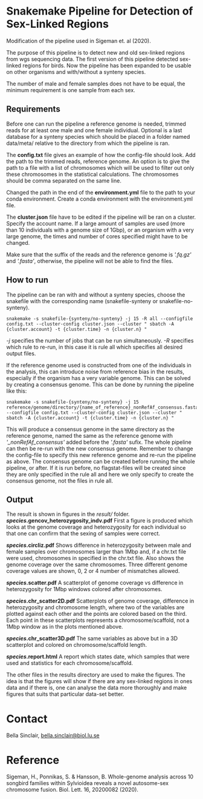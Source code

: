 # Snakemake Pipeline for Detection of Sex-Linked Regions
 
Modification of the pipeline used in Sigeman et. al (2020). 
 
The purpose of this pipeline is to detect new and old sex-linked regions from wgs sequencing data. The first version of this pipeline detected sex-linked regions for birds. Now the pipeline has been expanded to be usable on other organisms and with/without a synteny species.
 
The number of male and female samples does not have to be equal, the minimum requirement is one sample from each sex. 
 
 
## Requirements
Before one can run the pipeline a reference genome is needed, trimmed reads for at least one male and one female individual. 
Optional is a last database for a synteny species which should be placed in a folder named data/meta/ relative to the directory from which the pipeline is ran. 
 
The **config.txt** file gives an example of how the config-file should look. Add the path to the trimmed reads, reference genome. An option is to give the path to a file with a list of chromosomes which will be used to filter out only these chromosomes in the statistical calculations. The chromosomes should be comma separated on the same line.
 
Changed the path in the end of the **environment.yml** file to the path to your conda environment. Create a conda environment with the environment.yml file.
 
The **cluster.json** file have to be edited if the pipeline will be ran on a cluster. Specify the account name. 
If a large amount of samples are used (more than 10 individuals with a genome size of 1Gbp), or an organism with a very large genome, the times and number of cores specified might have to be changed. 
 
Make sure that the suffix of the reads and the reference genome is *'.fq.gz'* and *'.fasta'*, otherwise, the pipeline will not be able to find the files. 
 
 
## How to run
The pipeline can be ran with and without a synteny species, choose the snakefile with the corresponding name (snakefile-synteny or snakefile-no-synteny).
 
    snakemake -s snakefile-{synteny/no-synteny} -j 15 -R all --configfile config.txt --cluster-config cluster.json --cluster " sbatch -A {cluster.account} -t {cluster.time} -n {cluster.n} "
 
*-j* specifies the number of jobs that can be run simultaneously.
*-R* specifies which rule to re-run, in this case it is rule all which specifies all desired output files.
 
If the reference genome used is constructed from one of the individuals in the analysis, this can introduce noise from reference bias in the results, especially if the organism has a very variable genome. This can be solved by creating a consensus genome. This can be done by running the pipeline like this:
 
    snakemake -s snakefile-{synteny/no-synteny} -j 15 reference/genome/directory/{name_of_reference}_nonRefAf_consensus.fasta --configfile config.txt --cluster-config cluster.json --cluster " sbatch -A {cluster.account} -t {cluster.time} -n {cluster.n} "
 
This will produce a consensus genome in the same directory as the reference genome, named the same as the reference genome with *'_nonRefAf_consensus'* added before the *'.fasta'* sufix. The whole pipeline can then be re-run with the new consensus genome. Remember to change the config-file to specify this new reference genome and re-run the pipeline as above. The consensus genome can be created before running the whole pipeline, or after. If it is run before, no flagstat-files will be created since they are only specified in the rule all and here we only specify to create the consensus genome, not the files in rule all.
 
 
## Output
The result is shown in figures in the *result/* folder. 
***species*.gencov_heterozygosity_indv.pdf** First a figure is produced which looks at the genome coverage and heterozygosity for each individual so that one can confirm that the sexing of samples were correct.
 
***species*.circliz.pdf** Shows difference in heterozygosity between male and female samples over chromosomes larger than 1Mbp and, if a chr.txt file were used, chromosomes in specified in the chr.txt file. Also shows the genome coverage over the same chromosomes. Three different genome coverage values are shown, 0, 2 or 4 number of mismatches allowed.
 
***species*.scatter.pdf** A scatterplot of genome coverage vs difference in heterozygosity for 1Mbp windows colored after chromosomes. 
 
***species*.chr_scatter2D.pdf** Scatterplots of genome coverage, difference in heterozygosity and chromosome length, where two of the variables are plotted against each other and the points are colored based on the third. Each point in these scatterplots represents a chromosome/scaffold, not a 1Mbp window as in the plots mentioned above. 
 
***species*.chr_scatter3D.pdf** The same variables as above but in a 3D scatterplot and colored on chromosome/scaffold length.
 
***species*.report.html** A report which states date, which samples that were used and statistics for each chromosome/scaffold.
 
The other files in the results directory are used to make the figures. The idea is that the figures will show if there are any sex-linked regions in ones data and if there is, one can analyse the data more thoroughly and make figures that suits that particular data-set better.
 
# Contact
Bella Sinclair, bella.sinclair@biol.lu.se
 
 
# Reference
Sigeman, H., Ponnikas, S. & Hansson, B. Whole-genome analysis across 10 songbird families within Sylvioidea reveals a novel autosome-sex chromosome fusion. Biol. Lett. 16, 20200082 (2020).
